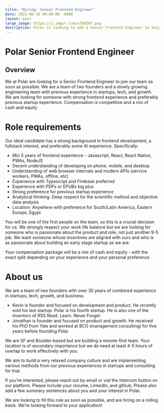 ```yaml
---
title: "Hiring: Senior Frontend Engineer"
date: 2021-06-10 08:00:00 -0800
layout: post
large_image: https://i.imgur.com/a7bN3HY.png
description: Polar is looking to add a Senior Frontend Engineer to help re-invent EDTech!
---
```


# Polar Senior Frontend Engineer

## Overview


We at Polar are looking for a Senior Frontend Engineer to join our team as soon as possible.
We are a team of two founders and a slowly growing engineering team with previous experience in startups, tech, and growth. We are
looking for someone with strong frontend experience and preferably previous startup
experience. Compensation is competitive and a mix of cash and equity

# Role requirements

Our ideal candidate has a strong background in frontend development, a fullstack interest, and
preferably some AI experience. Specifically:
- Min 5 years of frontend experience - Javascript, React, React Native, PWAs, NodeJS
- Decent understanding of developing on phone, mobile, and desktop
- Understanding of web browser internals and modern APIs (service workers, PWAs,
offline, etc)
- Experience with Typescript and Firebase preferred
- Experience with PDFs or EPUBs big plus
- Strong preference for previous startup experience
- Analytical thinking. Deep respect for the scientific method and objective data analysis
- Location: Anywhere with preference for South/Latin America, Eastern Europe, Egypt

You will be one of the first people on the team, so this is a crucial decision for us. We strongly respect your work life
balance but we are looking for someone who is passionate about the product and role, not just
another 9-5 job. We want someone whose incentives are aligned with ours and who is as
passionate about building an early stage startup as we are.

Your compensation package will be a mix of cash and equity - with the exact split depending on
your experience and your personal preference

# About us

We are a team of two founders with over 35 years of combined experience in startups, tech,
growth, and business.
- Kevin is founder and focused on development and product. He recently sold his last
startup. Polar is his fourth startup. He is also one of the inventors of RSS
Read. Learn. Never Forget.
- Jonathan is founder and focused on product and growth. He received his PhD from Yale
and worked at BCG (management consulting) for five years before founding Polar

We are SF and Boulder-based but are building a remote-first team. Your location is of
secondary importance but we do need at least 4-5 hours of overlap to work effectively with you.

We aim to build a very relaxed company culture and are implementing various methods from our
previous experiences in startups and consulting for that.

If you’re interested, please reach out by email or vial the Intercom button on our platform. Please include your resume,
LinkedIn, and github. Please also add a few summary sentences about you and your interest in
Polar.

We are looking to fill this role as soon as possible, and are hiring on a rolling basis. We’re
looking forward to your application!
